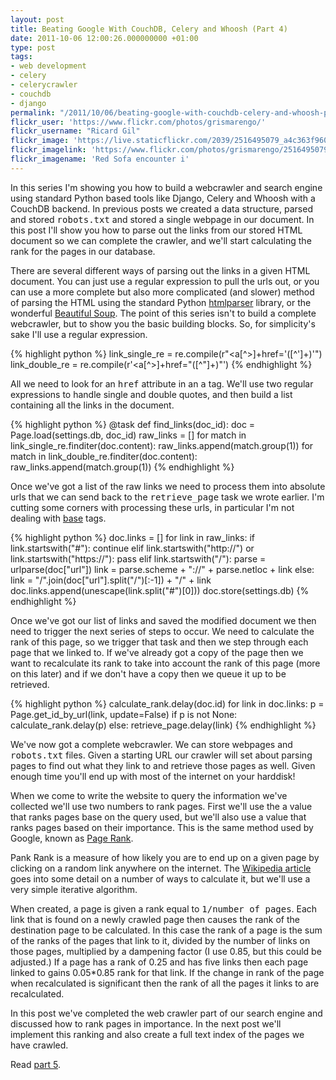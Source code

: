 ```yaml
---
layout: post
title: Beating Google With CouchDB, Celery and Whoosh (Part 4)
date: 2011-10-06 12:00:26.000000000 +01:00
type: post
tags:
- web development
- celery
- celerycrawler
- couchdb
- django
permalink: "/2011/10/06/beating-google-with-couchdb-celery-and-whoosh-part-4/"
flickr_user: 'https://www.flickr.com/photos/grismarengo/'
flickr_username: "Ricard Gil"
flickr_image: 'https://live.staticflickr.com/2039/2516495079_a4c363f960_z.jpg'
flickr_imagelink: 'https://www.flickr.com/photos/grismarengo/2516495079/'
flickr_imagename: 'Red Sofa encounter i'
---
```

In this series I'm showing you how to build a webcrawler and search engine using standard Python based tools
like Django, Celery and Whoosh with a CouchDB backend. In previous posts we created a data structure, parsed
and stored <tt>robots.txt</tt> and stored a single webpage in our document. In this post I'll show you how to
parse out the links from our stored HTML document so we can complete the crawler, and we'll start calculating
the rank for the pages in our database.

There are several different ways of parsing out the links in a given HTML document. You can just use a regular
expression to pull the urls out, or you can use a more complete but also more complicated (and slower) method
of parsing the HTML using the standard Python <a
href="http://docs.python.org/library/htmlparser.html">htmlparser</a> library, or the wonderful <a
href="http://www.crummy.com/software/BeautifulSoup/">Beautiful Soup</a>. The point of this series isn't to
build a complete webcrawler, but to show you the basic building blocks. So, for simplicity's sake I'll use a
regular expression.

{% highlight python %}
link_single_re = re.compile(r&quot;&lt;a[^&gt;]+href='([^']+)'&quot;)
link_double_re = re.compile(r'&lt;a[^&gt;]+href=&quot;([^&quot;]+)&quot;')
{% endhighlight %}

All we need to look for an <tt>href</tt> attribute in an <tt>a</tt> tag. We'll use two regular expressions to
handle single and double quotes, and then build a list containing all the links in the document.

{% highlight python %}
@task
def find_links(doc_id):
    doc = Page.load(settings.db, doc_id)
    raw_links = []
    for match in link_single_re.finditer(doc.content):
        raw_links.append(match.group(1))
        for match in link_double_re.finditer(doc.content):
            raw_links.append(match.group(1))
{% endhighlight %}

Once we've got a list of the raw links we need to process them into absolute urls that we can send back to the
<tt>retrieve_page</tt> task we wrote earlier. I'm cutting some corners with processing these urls, in
particular I'm not dealing with <a href="http://www.w3.org/TR/html4/struct/links.html#h-12.4">base</a> tags.

{% highlight python %}
    doc.links = []
    for link in raw_links:
        if link.startswith(&quot;#&quot;):
            continue
        elif link.startswith(&quot;http://&quot;) or link.startswith(&quot;https://&quot;):
            pass
        elif link.startswith(&quot;/&quot;):
            parse = urlparse(doc[&quot;url&quot;])
            link = parse.scheme + &quot;://&quot; + parse.netloc + link
        else:
            link = &quot;/&quot;.join(doc[&quot;url&quot;].split(&quot;/&quot;)[:-1]) + &quot;/&quot; + link
        doc.links.append(unescape(link.split(&quot;#&quot;)[0]))
    doc.store(settings.db) {%
endhighlight %}

Once we've got our list of links and saved the modified document we then need to trigger the next series of
steps to occur. We need to calculate the rank of this page, so we trigger that task and then we step through
each page that we linked to. If we've already got a copy of the page then we want to recalculate its rank to
take into account the rank of this page (more on this later) and if we don't have a copy then we queue it up
to be retrieved.

{% highlight python %}
    calculate_rank.delay(doc.id)
    for link in doc.links:
        p = Page.get_id_by_url(link, update=False)
        if p is not None:
            calculate_rank.delay(p)
        else:
            retrieve_page.delay(link)
{% endhighlight %}

We've now got a complete webcrawler. We can store webpages and <tt>robots.txt</tt> files. Given a starting URL
our crawler will set about parsing pages to find out what they link to and retrieve those pages as well. Given
enough time you'll end up with most of the internet on your harddisk!

When we come to write the website to query the information we've collected we'll use two numbers to rank
pages. First we'll use the a value that ranks pages base on the query used, but we'll also use a value that
ranks pages based on their importance. This is the same method used by Google, known as <a
href="http://en.wikipedia.org/wiki/Page_Rank">Page Rank</a>.

Pank Rank is a measure of how likely you are to end up on a given page by clicking on a random link anywhere
on the internet. The <a href="http://en.wikipedia.org/wiki/Page_Rank">Wikipedia article</a> goes into some
detail on a number of ways to calculate it, but we'll use a very simple iterative algorithm.

When created, a page is given a rank equal to <tt>1/number of pages</tt>. Each link that is found on a newly
crawled page then causes the rank of the destination page to be calculated. In this case the rank of a page is
the sum of the ranks of the pages that link to it, divided by the number of links on those pages, multiplied
by a dampening factor (I use 0.85, but this could be adjusted.) If a page has a rank of 0.25 and has five
links then each page linked to gains 0.05*0.85 rank for that link. If the change in rank of the page when
recalculated is significant then the rank of all the pages it links to are recalculated.

In this post we've completed the web crawler part of our search engine and discussed how to rank pages in
importance. In the next post we'll implement this ranking and also create a full text index of the pages we
have crawled.

Read <a href="/2011/10/11/beating-google-with-couchdb-celery-and-whoosh-part-5/">part 5</a>.
